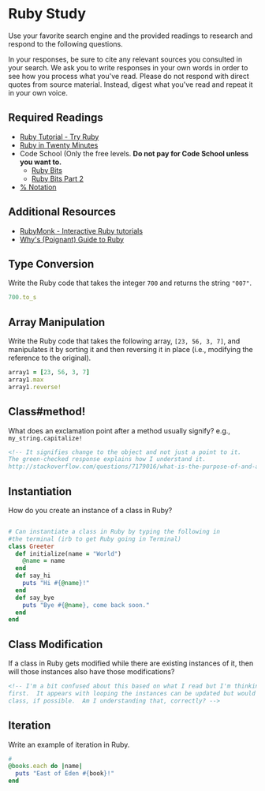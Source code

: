 # Ruby Study

Use your favorite search engine and the provided readings to research and
respond to the following questions.

In your responses, be sure to cite any relevant sources you consulted in your
search. We ask you to write responses in your own words in order to see how you
process what you've read. Please do not respond with direct quotes from source
material. Instead, digest what you've read and repeat it in your own voice.

## Required Readings

-   [Ruby Tutorial - Try Ruby](http://tryruby.org/)
-   [Ruby in Twenty Minutes](https://www.ruby-lang.org/en/documentation/quickstart/)
-   Code School (Only the free levels. **Do not pay for Code School unless you want to.**
    -   [Ruby Bits](https://www.codeschool.com/courses/ruby-bits)
    -   [Ruby Bits Part 2](https://www.codeschool.com/courses/ruby-bits-part-2)
-   [% Notation](https://en.wikibooks.org/wiki/Ruby_Programming/Syntax/Literals#The_.25_Notation)

## Additional Resources

-   [RubyMonk - Interactive Ruby tutorials](https://rubymonk.com/)
-   [Why's (Poignant) Guide to Ruby](http://poignant.guide/)

## Type Conversion

Write the Ruby code that takes the integer `700` and returns the string `"007"`.

```ruby
700.to_s
```

## Array Manipulation

Write the Ruby code that takes the following array, `[23, 56, 3, 7]`, and
manipulates it by sorting it and then reversing it in place (i.e., modifying the
reference to the original).

```ruby
array1 = [23, 56, 3, 7]
array1.max
array1.reverse!

```

## Class#method!

What does an exclamation point after a method usually signify?  e.g.,
`my_string.capitalize!`

```md
<!-- It signifies change to the object and not just a point to it.
The green-checked response explains how I understand it.
http://stackoverflow.com/questions/7179016/what-is-the-purpose-of-and-at-the-end-of-method-names-->
```

## Instantiation
How do you create an instance of a class in Ruby?

```ruby

# Can instantiate a class in Ruby by typing the following in
#the terminal (irb to get Ruby going in Terminal)
class Greeter
  def initialize(name = "World")
    @name = name
  end
  def say_hi
    puts "Hi #{@name}!"
  end
  def say_bye
    puts "Bye #{@name}, come back soon."
  end
end

```

## Class Modification

If a class in Ruby gets modified while there are existing instances of it, then
will those instances also have those modifications?

```md
<!-- I'm a bit confused about this based on what I read but I'm thinking not at
first.  It appears with looping the instances can be updated but would be interested in some clarification in
class, if possible.  Am I understanding that, correctly? -->
```

## Iteration

Write an example of iteration in Ruby.

```ruby
#
@books.each do |name|
  puts "East of Eden #{book}!"
end
```
